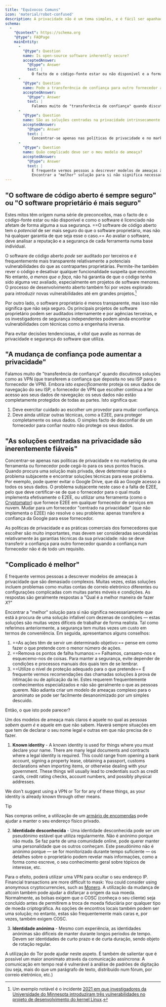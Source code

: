 ```yaml
---
title: "Equívocos Comuns"
icon: 'material/robot-confused'
description: A privacidade não é um tema simples, e é fácil ser apanhado por alegações de marketing e outras desinformações.
schema:
  - 
    "@context": https://schema.org
    "@type": FAQPage
    mainEntity:
      - 
        "@type": Question
        name: Is open-source software inherently secure?
        acceptedAnswer:
          "@type": Answer
          text: |
            O facto de o código-fonte estar ou não disponível e a forma como o software é licenciado não afetam de forma alguma a sua segurança. O software de código aberto tem potencial para ser mais seguro do que o software proprietário, mas não há nenhuma garantia de que seja esse o caso. Ao avaliar o software, deve ter em conta a reputação e a segurança de cada ferramenta numa base individual.
      - 
        "@type": Question
        name: Pode a transferência de confiança para outro fornecedor aumentar a privacidade?
        acceptedAnswer:
          "@type": Answer
          text: |
            Falamos muito de "transferência de confiança" quando discutimos soluções como as VPN (que transferem a confiança que deposita no seu ISP para o fornecedor de VPN). Embora isto proteja especificamente os seus dados de navegação do seu ISP, o fornecedor de VPN que escolher continua a ter acesso aos seus dados de navegação: os seus dados não estão completamente protegidos de todas as partes.
      - 
        "@type": Question
        name: São as soluções centradas na privacidade intrinsecamente fiáveis?
        acceptedAnswer:
          "@type": Answer
          text: |
            Concentrar-se apenas nas políticas de privacidade e no marketing de uma ferramenta ou fornecedor pode cegá-lo para os seus pontos fracos. Quando procura uma solução mais privada, deve determinar qual é o problema subjacente e encontrar soluções técnicas para esse problema. Por exemplo, pode querer evitar o Google Drive, que dá ao Google acesso a todos os seus dados. O problema subjacente neste caso é a falta de E2EE, pelo que deve certificar-se de que o fornecedor para o qual muda implementa efetivamente o E2EE, ou utilizar uma ferramenta (como o Cryptomator) que fornece E2EE em qualquer fornecedor de serviços em nuvem. Mudar para um fornecedor "centrado na privacidade" (que não implementa o E2EE) não resolve o seu problema: apenas transfere a confiança da Google para esse fornecedor.
      - 
        "@type": Question
        name: Quão complicado deve ser o meu modelo de ameaça?
        acceptedAnswer:
          "@type": Answer
          text: |
            É frequente vermos pessoas a descrever modelos de ameaças à privacidade que são demasiado complexos. Muitas vezes, estas soluções incluem problemas como muitas contas de correio eletrónico diferentes ou configurações complicadas com muitas partes móveis e condições. As respostas são geralmente respostas a "Qual é a melhor forma de fazer X?"
            Encontrar a "melhor" solução para si não significa necessariamente que está à procura de uma solução infalível com dezenas de condições — estas soluções são muitas vezes difíceis de trabalhar de forma realista. Tal como referimos anteriormente, a segurança tem muitas vezes um custo em termos de conveniência.
---
```


## "O software de código aberto é sempre seguro" ou "O software proprietário é mais seguro"

Estes mitos têm origem numa série de preconceitos, mas o facto de o código-fonte estar ou não disponível e como o software é licenciado não afetam de forma alguma a sua segurança. ==O software de código aberto tem o *potencial* de ser mais seguro do que o software proprietário, mas não há qualquer garantia de que seja esse o caso.== Ao avaliar o software, deve analisar a reputação e a segurança de cada ferramenta numa base individual.

O software de código aberto *pode* ser auditado por terceiros e é frequentemente mais transparente relativamente a potenciais vulnerabilidades do que as contrapartes proprietárias. Permite-lhe também rever o código e desativar qualquer funcionalidade suspeita que encontre. No entanto, *a menos que o faça*, não há garantia de que o código tenha sido alguma vez avaliado, especialmente em projetos de software menores. O processo de desenvolvimento aberto também foi por vezes explorado para introduzir novas vulnerabilidades até em grandes projetos.[^1]

Por outro lado, o software proprietário é menos transparente, mas isso não significa que não seja seguro. Os principais projetos de software proprietário podem ser auditados internamente e por agências terceiras, e os investigadores de segurança independentes podem ainda encontrar vulnerabilidades com técnicas como a engenharia inversa.

Para evitar decisões tendenciosas, é *vital* que avalie as normas de privacidade e segurança do software que utiliza.

## "A mudança de confiança pode aumentar a privacidade"

Falamos muito de "transferência de confiança" quando discutimos soluções como as VPN (que transferem a confiança que deposita no seu ISP para o fornecedor de VPN). Embora isto *especificamente* proteja os seus dados de navegação do seu ISP, o fornecedor de VPN que escolher continua a ter acesso aos seus dados de navegação: os seus dados não estão completamente protegidos de todas as partes. Isto significa que:

1. Deve exercitar cuidado ao escolher um provedor para mudar confiança.
2. Deve ainda utilizar outras técnicas, como a E2EE, para proteger completamente os seus dados. O simples facto de desconfiar de um fornecedor para confiar noutro não protege os seus dados.

## "As soluções centradas na privacidade são inerentemente fiáveis"

Concentrar-se apenas nas políticas de privacidade e no marketing de uma ferramenta ou fornecedor pode cegá-lo para os seus pontos fracos. Quando procura uma solução mais privada, deve determinar qual é o problema subjacente e encontrar soluções técnicas para esse problema. Por exemplo, pode querer evitar o Google Drive, que dá ao Google acesso a todos os seus dados. O problema subjacente neste caso é a falta de E2EE, pelo que deve certificar-se de que o fornecedor para o qual muda implementa efetivamente o E2EE, ou utilizar uma ferramenta (como o [Cryptomator](../encryption.md#cryptomator-cloud)) que fornece E2EE em qualquer fornecedor de serviços em nuvem. Mudar para um fornecedor "centrado na privacidade" (que não implementa o E2EE) não resolve o seu problema: apenas transfere a confiança da Google para esse fornecedor.

As políticas de privacidade e as práticas comerciais dos fornecedores que escolher são muito importantes, mas devem ser consideradas secundárias relativamente às garantias técnicas da sua privacidade: não se deve transferir a confiança para outro fornecedor quando a confiança num fornecedor não é de todo um requisito.

## "Complicado é melhor"

É frequente vermos pessoas a descrever modelos de ameaças à privacidade que são demasiado complexos. Muitas vezes, estas soluções incluem problemas como muitas contas de correio eletrónico diferentes ou configurações complicadas com muitas partes móveis e condições. As respostas são geralmente respostas a "Qual é a melhor maneira de fazer *X*?"

Encontrar a "melhor" solução para si não significa necessariamente que está à procura de uma solução infalível com dezenas de condições — estas soluções são muitas vezes difíceis de trabalhar de forma realista. Tal como referimos anteriormente, a segurança tem muitas vezes um custo em termos de conveniência. Em seguida, apresentamos alguns conselhos:

1. ==As ações têm de servir um determinado objetivo:== pense em como fazer o que pretende com o menor número de ações.
2. ==Remova os pontos de falha humanos:== Falhamos, cansamo-nos e esquecemo-nos de coisas. Para manter a segurança, evite depender de condições e processos manuais dos quais tem de se lembrar.
3. ==Utilize o nível de proteção adequado para o que pretende== É frequente vermos recomendações das chamadas soluções à prova de intimação ou de aplicação da lei. Estes requerem frequentemente conhecimentos especializados e não são geralmente o que as pessoas querem. Não adianta criar um modelo de ameaças complexo para o anonimato se pode ser facilmente desanonimizado por um simples descuido.

Então, o que isto pode parecer?

Um dos modelos de ameaça mais claros é aquele no qual as pessoas *sabem quem é* e aquele em que não sabem. Haverá sempre situações em que tem de declarar o seu nome legal e outras em que não precisa de o fazer.

1. **Known identity** - A known identity is used for things where you must declare your name. There are many legal documents and contracts where a legal identity is required. This could range from opening a bank account, signing a property lease, obtaining a passport, customs declarations when importing items, or otherwise dealing with your government. These things will usually lead to credentials such as credit cards, credit rating checks, account numbers, and possibly physical addresses.

We don't suggest using a VPN or Tor for any of these things, as your identity is already known through other means.

<div class="admonition tip" markdown>
<p class="admonition-title">Tip</p>

Nas compras online, a utilização de um [armário de encomendas](https://en.wikipedia.org/wiki/Parcel_locker) pode ajudar a manter o seu endereço físico privado.

</div>

2. **Identidade desconhecida** - Uma identidade desconhecida pode ser um pseudónimo estável que utiliza regularmente. Não é anónimo porque não muda. Se faz parte de uma comunidade online, pode querer manter uma personalidade que os outros conheçam. Este pseudónimo não é anónimo porque — se for monitorizado durante tempo suficiente — os detalhes sobre o proprietário podem revelar mais informações, como a forma como escreve, o seu conhecimento geral sobre tópicos de interesse, etc.

Para o efeito, poderá utilizar uma VPN para ocultar o seu endereço IP. Financial transactions are more difficult to mask: You could consider using anonymous cryptocurrencies, such as [Monero](https://getmonero.org). A utilização da mudança de altcoin também pode ajudar a disfarçar a origem da sua moeda. Normalmente, as bolsas exigem que o COSC (conheça o seu cliente) seja concluído antes de permitirem a troca de moeda fiduciária por qualquer tipo de moeda criptográfica. As opções de encontros locais também podem ser uma solução; no entanto, estas são frequentemente mais caras e, por vezes, também exigem COSC.

3. **Identidade anónima** - Mesmo com experiência, as identidades anónimas são difíceis de manter durante longos períodos de tempo. Devem ser identidades de curto prazo e de curta duração, sendo objeto de rotação regular.

A utilização do Tor pode ajudar neste aspeto. É também de salientar que é possível um maior anonimato através da comunicação assíncrona: A comunicação em tempo real é vulnerável à análise de padrões de digitação (ou seja, mais do que um parágrafo de texto, distribuído num fórum, por correio eletrónico, etc.)

[^1]: Um exemplo notável é o incidente [2021 em que investigadores da Universidade do Minnesota introduziram três vulnerabilidades no projeto de desenvolvimento do kernel Linux](https://cse.umn.edu/cs/linux-incident).

